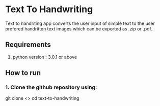 

# Text To Handwriting 

Text to handriting app converts the user input of simple text to the user prefered handritten text images which can be exported as .zip or .pdf.


## Requirements
1. python version : 3.0.1 or above

## How to run

### 1. Clone the github repository using:

git clone <>
cd text-to-handwriting


